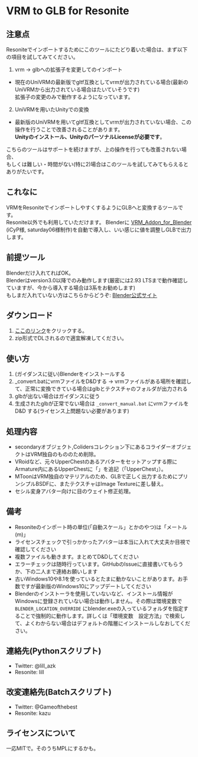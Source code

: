 # VRM to GLB for Resonite

## 注意点

Resoniteでインポートするためにこのツールにたどり着いた場合は、まず以下の項目を試してみてください。

1. vrm -> glbへの拡張子を変更してのインポート
  - 現在のUniVRMの最新版でgltf互換としてvrmが出力されている場合(最新のUniVRMから出力されている場合はたいていそうです)  
拡張子の変更のみで動作するようになっています。
2. UniVRMを用いたUnityでの変換
  - 最新版のUniVRMを用いてgltf互換としてvrmが出力されていない場合、この操作を行うことで改善されることがあります。  
**Unityのインストール、UnityのパーソナルLicenseが必要です**。

こちらのツールはサポートを続けますが、上の操作を行っても改善されない場合、  
もしくは難しい・時間がない(特に2)場合はこのツールを試してみてもらえるとありがたいです。

## これなに

VRMをResoniteでインポートしやすくするようにGLBへと変換するツールです。  
Resonite以外でも利用していただけます。
Blenderに [VRM_Addon_for_Blender](https://vrm-addon-for-blender.info/) (iCyP様, saturday06様制作)を自動で導入し、いい感じに値を調整しGLBで出力します。

## 前提ツール

Blenderだけ入れてればOK。  
Blenderはversion3.0以降でのみ動作します(厳密には2.93 LTSまで動作確認していますが、今から導入する場合は3系をお勧めします)  
もしまだ入れていない方はこちらからどうぞ: [Blender公式サイト](https://www.blender.org/download/release/Blender3.4/blender-3.4.1-windows-x64.msi/)

## ダウンロード

1. [ここのリンク](https://github.com/kazu0617/vrmtoglb_autoconvert/archive/refs/heads/master.zip)をクリックする。
2. zip形式でDLされるので適宜解凍してください。

## 使い方

1. (ガイダンスに従い)Blenderをインストールする
2. _convert.batにvrmファイルをD&Dする -> vrmファイルがある場所を確認して、正常に変換できている場合はglbとテクスチャのフォルダが出力される
3. glbが出ない場合はガイダンスに従う
4. 生成されたglbが正常でない場合は `_convert_manual.bat` にvrmファイルを D&D する(ライセンス上問題ない必要があります)

## 処理内容

- secondaryオブジェクト,Colidersコレクション下にあるコライダーオブジェクトはVRM独自のもののため削除。
- VRoidなど、元々UpperChestのあるアバターをセットアップする際にArmature内にあるUpperChestに「<NOIK>」を追記（「<NOIK>UpperChest」）。
- MToonはVRM独自のマテリアルのため、GLBで正しく出力するためにプリンシプルBSDFに、またテクスチャはImage Textureに差し替え。
- セシル変身アバター向けに目のウェイト修正処理。

## 備考

- Resoniteのインポート時の単位(「自動スケール」とかのやつ)は「メートル(m)」
- ライセンスチェックで引っかかったアバターは本当に入れて大丈夫か目視で確認してください
- 複数ファイルも動きます。まとめてD&Dしてください
- エラーチェックは随時行っています。GitHubのIssueに直接書いてもらうか、下の二人まで連絡お願いします
- 古いWindows10や8.1を使っているとたまに動かないことがあります。お手数ですが最新版のWindows10にアップデートしてください
- Blenderのインストーラを使用していないなど、インストール情報がWindowsに登録されていない場合は動作しません。その際は環境変数で `BLENDER_LOCATION_OVERRIDE` にblender.exeの入っているフォルダを指定することで強制的に動作します。詳しくは「環境変数　設定方法」で検索して、よくわからない場合はデフォルトの階層にインストールしなおしてください。

## 連絡先(Pythonスクリプト)

- Twitter: @lill_azk  
- Resonite: lill

## 改変連絡先(Batchスクリプト)

- Twitter: @Gameofthebest
- Resonite: kazu

## ライセンスについて

一応MITで。そのうちMPLにするかも。
